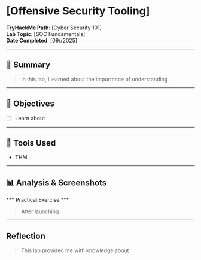 # [Offensive Security Tooling]

**TryHackMe Path**: [Cyber Security 101]  
**Lab Topic**: [SOC Fundamentals]  
**Date Completed**: [09//2025]

---

## 🧠 Summary

> In this lab, I learned about the importance of understanding

---

## 🎯 Objectives
- [ ] Learn about 
      
---

## 🧰 Tools Used
- THM
  
---

## 📊 Analysis & Screenshots

*** Practical Exercise ***

> After launching 
---

## Reflection

> This lab provided me with knowledge about 
